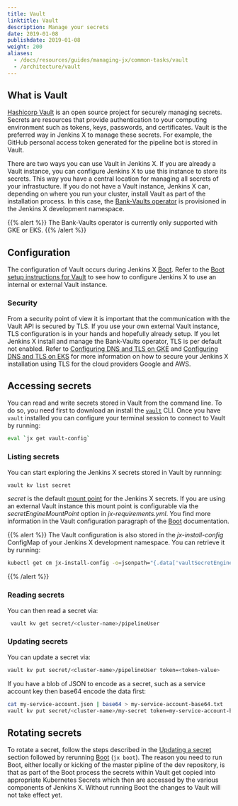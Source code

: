 ```yaml
---
title: Vault
linktitle: Vault
description: Manage your secrets
date: 2019-01-08
publishdate: 2019-01-08
weight: 200
aliases:
  - /docs/resources/guides/managing-jx/common-tasks/vault
  - /architecture/vault
---
```


## What is Vault

[Hashicorp Vault](https://www.vaultproject.io) is an open source project for securely managing secrets.
Secrets are resources that provide authentication to your computing environment such as tokens, keys, passwords, and certificates.
Vault is the preferred way in Jenkins X to manage these secrets.
For example, the GitHub personal access token generated for the pipeline bot is stored in Vault.

There are two ways you can use Vault in Jenkins X.
If you are already a Vault instance, you can configure Jenkins X to use this instance to store its secrets.
This way you have a central location for managing all secrets of your infrastucture.
If you do not have a Vault instance, Jenkins X can, depending on where you run your cluster, install Vault as part of the installation process.
In this case, the [Bank-Vaults operator](https://github.com/bank-vaults/vault-operator) is provisioned in the Jenkins X development namespace.

{{% alert %}}
The Bank-Vaults operator is currently only supported with GKE or EKS.
{{% /alert %}}

## Configuration

The configuration of Vault occurs during Jenkins X [Boot](/docs/install-setup/boot/).
Refer to the [Boot setup instructions for Vault](/docs/install-setup/boot/secrets/#vault) to see how to configure Jenkins X to use an internal or external Vault instance.

### Security

From a security point of view it is important that the communication with the Vault API is secured by TLS.
If you use your own external Vault instance, TLS configuration is in your hands and hopefully already setup.
If you let Jenkins X install and manage the Bank-Vaults operator, TLS is per default not enabled.
Refer to [Configuring DNS and TLS on GKE](/docs/install-setup/boot/clouds/google) and [Configuring DNS and TLS on EKS](/docs/install-setup/boot/clouds/amazon/#configuring-dns-and-tls-on-eks) for more information on how to secure your Jenkins X installation using TLS for the cloud providers Google and AWS.

## Accessing secrets

You can read and write secrets stored in Vault from the command line.
To do so, you need first to download an install the [`vault`](https://learn.hashicorp.com/vault/getting-started/install) CLI.
Once you have `vault` installed you can configure your terminal session to connect to Vault by running:

```sh
eval `jx get vault-config`
```

### Listing secrets

You can start exploring the Jenkins X secrets stored in Vault by runnning:

```sh
vault kv list secret
```

_secret_ is the default [mount point](https://www.vaultproject.io/docs/secrets) for the Jenkins X secrets.
If you are using an external Vault instance this mount point is configurable via the _secretEngineMountPoint_ option in _jx-requirements.yml_.
You find more information in the Vault configuration paragraph of the [Boot](/docs/install-setup/boot/) documentation.

{{% alert %}}
The Vault configuration is also stored in the _jx-install-config_ ConfigMap of your Jenkins X development namespace.
You can retrieve it by running:

```sh
kubectl get cm jx-install-config -o=jsonpath="{.data['vaultSecretEngineMountPoint']}"
```

{{% /alert %}}

### Reading secrets

You can then read a secret via:

```sh
 vault kv get secret/<cluster-name>/pipelineUser
```

### Updating secrets

You can update a secret via:

```sh
vault kv put secret/<cluster-name>/pipelineUser token=<token-value>
```

If you have a blob of JSON to encode as a secret, such as a service account key then base64 encode the data first:

```sh
cat my-service-account.json | base64 > my-service-account-base64.txt
vault kv put secret/<cluster-name>/my-secret token=my-service-account-base64.txt
```

## Rotating secrets

To rotate a secret, follow the steps described in the [Updating a secret](/docs/reference/components/vault#updating-secrets) section followed by rerunning [Boot](/docs/install-setup/boot/) (`jx boot`).
The reason you need to run Boot, either locally or kicking of the master pipline of the dev repository, is that as part of the Boot process the secrets within Vault get copied into appropriate Kubernetes Secrets which then are accessed by the various components of Jenkins X.
Without running Boot the changes to Vault will not take effect yet.
